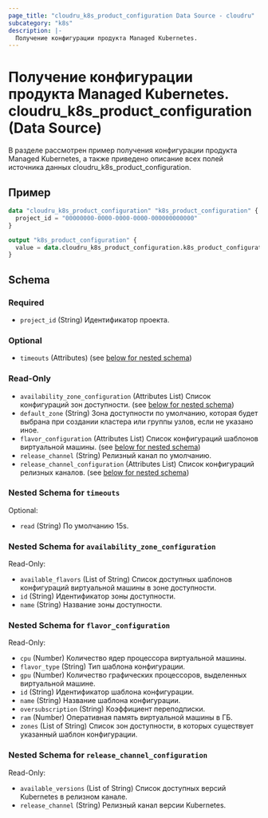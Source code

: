 ```yaml
---
page_title: "cloudru_k8s_product_configuration Data Source - cloudru"
subcategory: "k8s"
description: |-
  Получение конфигурации продукта Managed Kubernetes.
---
```


# Получение конфигурации продукта Managed Kubernetes. cloudru_k8s_product_configuration (Data Source)

В разделе рассмотрен пример получения конфигурации продукта Managed Kubernetes, а также приведено описание всех полей источника данных cloudru_k8s_product_configuration.

## Пример

```terraform
data "cloudru_k8s_product_configuration" "k8s_product_configuration" {
  project_id = "00000000-0000-0000-0000-000000000000"
}

output "k8s_product_configuration" {
  value = data.cloudru_k8s_product_configuration.k8s_product_configuration
}
```

<!-- schema generated by tfplugindocs -->
## Schema

### Required

- `project_id` (String) Идентификатор проекта.

### Optional

- `timeouts` (Attributes) (see [below for nested schema](#nestedatt--timeouts))

### Read-Only

- `availability_zone_configuration` (Attributes List) Список конфигураций зон доступности. (see [below for nested schema](#nestedatt--availability_zone_configuration))
- `default_zone` (String) Зона доступности по умолчанию, которая будет выбрана при создании кластера или группы узлов, если не указано иное.
- `flavor_configuration` (Attributes List) Список конфигураций шаблонов виртуальной машины. (see [below for nested schema](#nestedatt--flavor_configuration))
- `release_channel` (String) Релизный канал по умолчанию.
- `release_channel_configuration` (Attributes List) Список конфигураций релизных каналов. (see [below for nested schema](#nestedatt--release_channel_configuration))

<a id="nestedatt--timeouts"></a>
### Nested Schema for `timeouts`

Optional:

- `read` (String) По умолчанию 15s.


<a id="nestedatt--availability_zone_configuration"></a>
### Nested Schema for `availability_zone_configuration`

Read-Only:

- `available_flavors` (List of String) Список доступных шаблонов конфигураций виртуальной машины в зоне доступности.
- `id` (String) Идентификатор зоны доступности.
- `name` (String) Название зоны доступности.


<a id="nestedatt--flavor_configuration"></a>
### Nested Schema for `flavor_configuration`

Read-Only:

- `cpu` (Number) Количество ядер процессора виртуальной машины.
- `flavor_type` (String) Тип шаблона конфигурации.
- `gpu` (Number) Количество графических процессоров, выделенных виртуальной машине.
- `id` (String) Идентификатор шаблона конфигурации.
- `name` (String) Название шаблона конфигурации.
- `oversubscription` (String) Коэффициент переподписки.
- `ram` (Number) Оперативная память виртуальной машины в ГБ.
- `zones` (List of String) Список зон доступности, в которых существует указанный шаблон конфигурации.


<a id="nestedatt--release_channel_configuration"></a>
### Nested Schema for `release_channel_configuration`

Read-Only:

- `available_versions` (List of String) Список доступных версий Kubernetes в релизном канале.
- `release_channel` (String) Релизный канал версии Kubernetes.